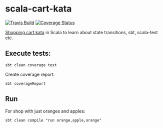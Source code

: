 # scala-cart-kata

[![Travis Build](https://travis-ci.org/leannenorthrop/scala-cart-kata.svg?branch=master)](https://travis-ci.org/leannenorthrop/scala-cart-kata)
[![Coverage Status](https://coveralls.io/repos/leannenorthrop/scala-cart-kata/badge.svg?branch=master&service=github)](https://coveralls.io/github/leannenorthrop/scala-cart-kata?branch=master)

[Shopping cart kata](http://codekata.com/kata/kata09-back-to-the-checkout/) in Scala to learn about state transitions, sbt, scala-test etc.

## Execute tests:
```
sbt clean coverage test
```

Create coverage report:
```
sbt coverageReport
```

## Run
For shop with just oranges and apples:

```
sbt clean compile "run orange,apple,orange"
```


